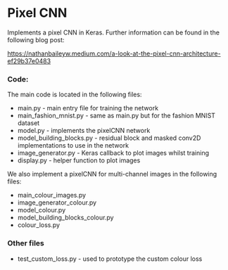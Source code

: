 # Pixel CNN

Implements a pixel CNN in Keras. Further information can be found in the following blog post:

https://nathanbaileyw.medium.com/a-look-at-the-pixel-cnn-architecture-ef29b37e0483

### Code:
The main code is located in the following files:
* main.py - main entry file for training the network
* main_fashion_mnist.py - same as main.py but for the fashion MNIST dataset
* model.py - implements the pixelCNN network
* model_building_blocks.py - residual block and masked conv2D implementations to use in the network
* image_generator.py - Keras callback to plot images whilst training
* display.py - helper function to plot images

We also implement a pixelCNN for multi-channel images in the following files:
* main_colour_images.py
* image_generator_colour.py
* model_colour.py
* model_building_blocks_colour.py
* colour_loss.py

### Other files
* test_custom_loss.py - used to prototype the custom colour loss
